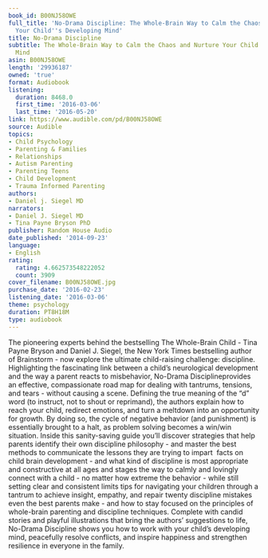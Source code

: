 ```yaml
---
book_id: B00NJ58OWE
full_title: 'No-Drama Discipline: The Whole-Brain Way to Calm the Chaos and Nurture
  Your Child''s Developing Mind'
title: No-Drama Discipline
subtitle: The Whole-Brain Way to Calm the Chaos and Nurture Your Child's Developing
  Mind
asin: B00NJ58OWE
length: '29936187'
owned: 'true'
format: Audiobook
listening:
  duration: 8468.0
  first_time: '2016-03-06'
  last_time: '2016-05-20'
link: https://www.audible.com/pd/B00NJ58OWE
source: Audible
topics:
- Child Psychology
- Parenting & Families
- Relationships
- Autism Parenting
- Parenting Teens
- Child Development
- Trauma Informed Parenting
authors:
- Daniel j. Siegel MD
narrators:
- Daniel J. Siegel MD
- Tina Payne Bryson PhD
publisher: Random House Audio
date_published: '2014-09-23'
language:
- English
rating:
  rating: 4.662573548222052
  count: 3909
cover_filename: B00NJ58OWE.jpg
purchase_date: '2016-02-23'
listening_date: '2016-03-06'
theme: psychology
duration: PT8H18M
type: audiobook
---
```

The pioneering experts behind the bestselling The Whole-Brain Child - Tina Payne Bryson and Daniel J. Siegel, the New York Times bestselling author of Brainstorm - now explore the ultimate child-raising challenge: discipline. Highlighting the fascinating link between a child’s neurological development and the way a parent reacts to misbehavior, No-Drama Disciplineprovides an effective, compassionate road map for dealing with tantrums, tensions, and tears - without causing a scene.
Defining the true meaning of the “d” word (to instruct, not to shout or reprimand), the authors explain how to reach your child, redirect emotions, and turn a meltdown into an opportunity for growth. By doing so, the cycle of negative behavior (and punishment) is essentially brought to a halt, as problem solving becomes a win/win situation. Inside this sanity-saving guide you’ll discover
strategies that help parents identify their own discipline philosophy - and master the best methods to communicate the lessons they are trying to impart  facts on child brain development - and what kind of discipline is most appropriate and constructive at all ages and stages the way to calmly and lovingly connect with a child - no matter how extreme the behavior - while still setting clear and consistent limits tips for navigating your children through a tantrum to achieve insight, empathy, and repair twenty discipline mistakes even the best parents make - and how to stay focused on the principles of whole-brain parenting and discipline techniques. Complete with candid stories and playful illustrations that bring the authors’ suggestions to life, No-Drama Discipline shows you how to work with your child’s developing mind, peacefully resolve conflicts, and inspire happiness and strengthen resilience in everyone in the family.

